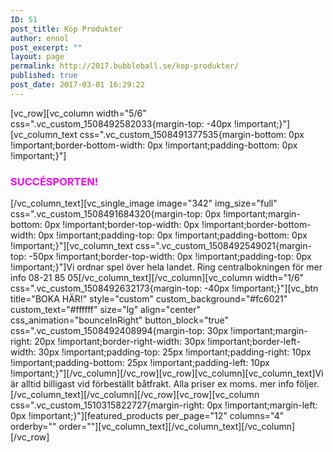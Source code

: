```yaml
---
ID: 51
post_title: Köp Produkter
author: ennol
post_excerpt: ""
layout: page
permalink: http://2017.bubbleball.se/kop-produkter/
published: true
post_date: 2017-03-01 16:29:22
---
```

[vc_row][vc_column width="5/6" css=".vc_custom_1508492582033{margin-top: -40px !important;}"][vc_column_text css=".vc_custom_1508491377535{margin-bottom: 0px !important;border-bottom-width: 0px !important;padding-bottom: 0px !important;}"]
<h3><span style="color: #ff00ff;"><strong>SUCCÉSPORTEN!</strong></span></h3>
[/vc_column_text][vc_single_image image="342" img_size="full" css=".vc_custom_1508491684320{margin-top: 0px !important;margin-bottom: 0px !important;border-top-width: 0px !important;border-bottom-width: 0px !important;padding-top: 0px !important;padding-bottom: 0px !important;}"][vc_column_text css=".vc_custom_1508492549021{margin-top: -50px !important;border-top-width: 0px !important;padding-top: 0px !important;}"]Vi ordnar spel över hela landet. Ring centralbokningen för mer info 08-21 85 05[/vc_column_text][/vc_column][vc_column width="1/6" css=".vc_custom_1508492632173{margin-top: -40px !important;}"][vc_btn title="BOKA HÄR!" style="custom" custom_background="#fc6021" custom_text="#ffffff" size="lg" align="center" css_animation="bounceInRight" button_block="true" css=".vc_custom_1508492408994{margin-top: 30px !important;margin-right: 20px !important;border-right-width: 30px !important;border-left-width: 30px !important;padding-top: 25px !important;padding-right: 10px !important;padding-bottom: 25px !important;padding-left: 10px !important;}"][/vc_column][/vc_row][vc_row][vc_column][vc_column_text]Vi är alltid billigast vid förbeställt båtfrakt. Alla priser ex moms. mer info följer.[/vc_column_text][/vc_column][/vc_row][vc_row][vc_column css=".vc_custom_1510315822727{margin-right: 0px !important;margin-left: 0px !important;}"][featured_products per_page="12" columns="4" orderby="" order=""][vc_column_text][/vc_column_text][/vc_column][/vc_row]